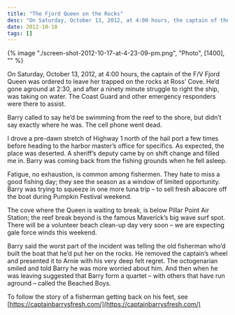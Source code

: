 ```yaml
---
title: "The Fjord Queen on the Rocks"
desc: "On Saturday, October 13, 2012, at 4:00 hours, the captain of the F/V Fjord Queen was ordered to leave her trapped on the rocks at Ross’ Cove.  He’d gone aground at 2:30, and  after a ninety minute struggle to right the ship, was taking on water.  The Coast Guard and other emergency responders were there to assist."
date: 2012-10-18
tags: []
---
```


{% image "./screen-shot-2012-10-17-at-4-23-09-pm.png", "Photo", [1400], "" %}

On Saturday, October 13, 2012, at 4:00 hours, the captain of the F/V Fjord Queen was ordered to leave her trapped on the
rocks at Ross’ Cove. He’d gone aground at 2:30, and after a ninety minute struggle to right the ship, was taking on
water. The Coast Guard and other emergency responders were there to assist.

Barry called to say he’d be swimming from the reef to the shore, but didn’t say exactly where he was. The cell phone
went dead.

I drove a pre-dawn stretch of Highway 1 north of the hail port a few times before heading to the harbor master’s office
for specifics. As expected, the place was deserted. A sheriff’s deputy came by on shift change and filled me in. Barry
was coming back from the fishing grounds when he fell asleep.

Fatigue, no exhaustion, is common among fishermen. They hate to miss a good fishing day; they see the season as a window
of limited opportunity. Barry was trying to squeeze in one more tuna trip – to sell fresh albacore off the boat during
Pumpkin Festival weekend.

The cove where the Queen is waiting to break, is below Pillar Point Air Station; the reef break beyond is the famous
Maverick’s big wave surf spot. There will be a volunteer beach clean-up day very soon – we are expecting gale force
winds this weekend.

Barry said the worst part of the incident was telling the old fisherman who’d built the boat that he’d put her on the
rocks. He removed the captain’s wheel and presented it to Arnie with his very deep felt regret. The octogenarian smiled
and told Barry he was more worried about him. And then when he was leaving suggested that Barry form a quartet – with
others that have run aground – called the Beached Boys.

To follow the story of a fisherman getting back on his feet, see</br>
[https://captainbarrysfresh.com/](https://captainbarrysfresh.com/)
